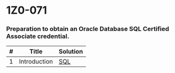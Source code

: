 1Z0-071
========

### Preparation to obtain an Oracle Database SQL Certified Associate credential. 


| # | Title | Solution |
|---| ----- | -------- |
|1|Introduction|[SQL](./solutions/sql/src/Introduction.txt)|
